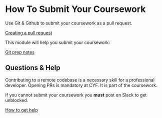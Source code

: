 <!--
Do not edit this file.
Make a change to the template and then pull changes
Repo: https://github.com/CodeYourFuture/Module-Template
-->

# How To Submit Your Coursework

Use Git & Github to submit your coursework as a pull request.

[Creating a pull request](https://curriculum.codeyourfuture.io/guides/create-a-pull-request/)

This module will help you submit your coursework:

[Git prep notes](hhttps://curriculum.codeyourfuture.io/induction/sprints/1/prep/)

## Questions & Help

Contributing to a remote codebase is a necessary skill for a professional developer. Opening PRs is mandatory at CYF. It is part of the coursework.

If you cannot submit your coursework you **must** post on Slack to get unblocked.

[How to get help](./HOW-TO-GET-HELP.md)
